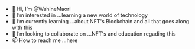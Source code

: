 - 👋 Hi, I’m @WahineMaori
- 👀 I’m interested in ...learning a new world of technology
- 🌱 I’m currently learning ...about NFT's Blockchain and all that goes along with this
- 💞️ I’m looking to collaborate on ...NFT's and education regading this
- 📫 How to reach me ...here
<!---
WahineMaori/WahineMaori is a ✨ special ✨ repository because its `README.md` (this file) appears on your GitHub profile.
You can click the Preview link to take a look at your changes.
--->
